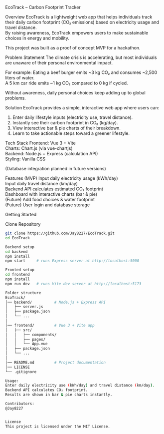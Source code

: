 EcoTrack – Carbon Footprint Tracker

Overview
EcoTrack is a lightweight web app that helps individuals track their daily carbon footprint (CO₂ emissions) based on electricity usage and travel distance.  
By raising awareness, EcoTrack empowers users to make sustainable choices in energy and mobility.

This project was built as a proof of concept MVP for a hackathon.  

Problem Statement
The climate crisis is accelerating, but most individuals are unaware of their personal environmental impact.  

For example:
Eating a beef burger emits ~3 kg CO₂ and consumes ~2,500 liters of water.  
A 5 km car ride emits ~1 kg CO₂ compared to 0 kg if cycled.  

Without awareness, daily personal choices keep adding up to global problems.  

Solution
EcoTrack provides a simple, interactive web app where users can:
1. Enter daily lifestyle inputs (electricity use, travel distance).  
2. Instantly see their carbon footprint in CO₂ (kg/day).  
3. View interactive bar & pie charts of their breakdown.  
4. Learn to take actionable steps toward a greener lifestyle.  

Tech Stack
Frontend: Vue 3 + Vite  
Charts: Chart.js (via vue-chartjs)  
Backend: Node.js + Express (calculation API)  
Styling: Vanilla CSS  

(Database integration planned in future versions)


Features (MVP)
Input daily electricity usage (kWh/day)  
Input daily travel distance (km/day)  
Backend API calculates estimated CO₂ footprint  
Dashboard with interactive charts (bar & pie)  
(Future) Add food choices & water footprint  
(Future) User login and database storage  

Getting Started

Clone Repository
```bash
git clone https://github.com/Jay8227/EcoTrack.git
cd EcoTrack

Backend setup
cd backend
npm install
npm start     # runs Express server at http://localhost:5000

Fronted setup
cd frontend
npm install
npm run dev   # runs Vite dev server at http://localhost:5173

Folder structure
EcoTrack/
│── backend/          # Node.js + Express API
│   ├── server.js
│   ├── package.json
│   └── ...
│
│── frontend/         # Vue 3 + Vite app
│   ├── src/
│   │   ├── components/
│   │   ├── pages/
│   │   └── App.vue
│   ├── package.json
│   └── ...
│
│── README.md         # Project documentation
│── LICENSE
└── .gitignore

Usage:
Enter daily electricity use (kWh/day) and travel distance (km/day).
Backend API calculates CO₂ footprint.
Results are shown in bar & pie charts instantly.

Contributors:
@Jay8227


License
This project is licensed under the MIT License.
